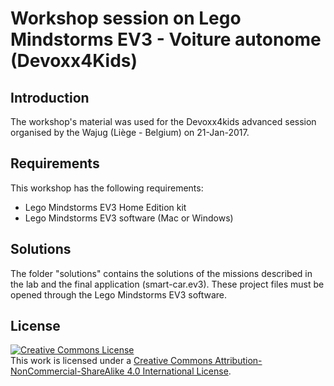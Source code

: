 # Workshop session on Lego Mindstorms EV3 - Voiture autonome (Devoxx4Kids)

## Introduction
The workshop's material was used for the Devoxx4kids advanced session organised by the Wajug (Liège - Belgium) on 21-Jan-2017.

## Requirements
This workshop has the following requirements:

* Lego Mindstorms EV3 Home Edition kit
* Lego Mindstorms EV3 software (Mac or Windows) 

## Solutions
The folder "solutions" contains the solutions of the missions described in the lab and the final application (smart-car.ev3).
These project files must be opened through the Lego Mindstorms EV3 software.


## License
<a rel="license" href="http://creativecommons.org/licenses/by-nc-sa/4.0/deed.en_US"><img alt="Creative Commons License" style="border-width:0" src="http://i.creativecommons.org/l/by-nc-sa/4.0/88x31.png" /></a><br />This work is licensed under a <a rel="license" href="http://creativecommons.org/licenses/by-nc-sa/4.0/deed.en_US">Creative Commons Attribution-NonCommercial-ShareAlike 4.0 International License</a>.
